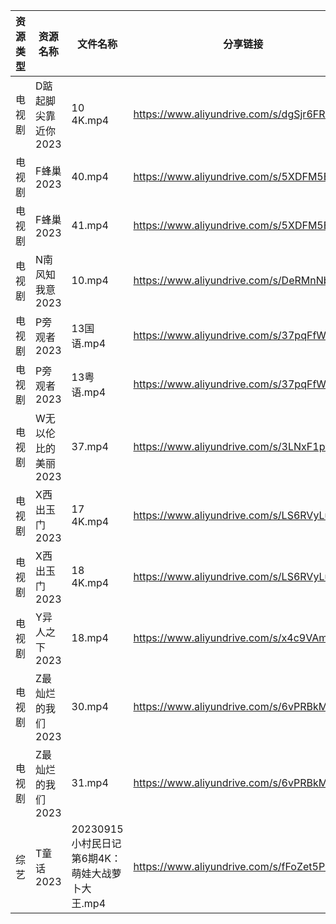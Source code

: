 | 资源类型 | 资源名称         | 文件名称                            | 分享链接                                      | 更新时间       |
| ---- | ------------ | ------------------------------- | ----------------------------------------- | ---------- |
| 电视剧  | D踮起脚尖靠近你2023 | 10 4K.mp4                       | https://www.aliyundrive.com/s/dgSjr6FRir3 | 2023-09-16 |
| 电视剧  | F蜂巢2023      | 40.mp4                          | https://www.aliyundrive.com/s/5XDFM5Edxba | 2023-09-16 |
| 电视剧  | F蜂巢2023      | 41.mp4                          | https://www.aliyundrive.com/s/5XDFM5Edxba | 2023-09-16 |
| 电视剧  | N南风知我意2023   | 10.mp4                          | https://www.aliyundrive.com/s/DeRMnNbejyx | 2023-09-16 |
| 电视剧  | P旁观者2023     | 13国语.mp4                        | https://www.aliyundrive.com/s/37pqFfWTwos | 2023-09-16 |
| 电视剧  | P旁观者2023     | 13粤语.mp4                        | https://www.aliyundrive.com/s/37pqFfWTwos | 2023-09-16 |
| 电视剧  | W无以伦比的美丽2023 | 37.mp4                          | https://www.aliyundrive.com/s/3LNxF1pwKnT | 2023-09-16 |
| 电视剧  | X西出玉门2023    | 17 4K.mp4                       | https://www.aliyundrive.com/s/LS6RVyLuhC7 | 2023-09-16 |
| 电视剧  | X西出玉门2023    | 18 4K.mp4                       | https://www.aliyundrive.com/s/LS6RVyLuhC7 | 2023-09-16 |
| 电视剧  | Y异人之下2023    | 18.mp4                          | https://www.aliyundrive.com/s/x4c9VAmpoeU | 2023-09-16 |
| 电视剧  | Z最灿烂的我们2023  | 30.mp4                          | https://www.aliyundrive.com/s/6vPRBkMxLP1 | 2023-09-16 |
| 电视剧  | Z最灿烂的我们2023  | 31.mp4                          | https://www.aliyundrive.com/s/6vPRBkMxLP1 | 2023-09-16 |
| 综艺   | T童话2023      | 20230915小村民日记第6期4K：萌娃大战萝卜大王.mp4 | https://www.aliyundrive.com/s/fFoZet5PGkd | 2023-09-16 |
